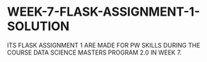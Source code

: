 # WEEK-7-FLASK-ASSIGNMENT-1-SOLUTION
ITS FLASK ASSIGNMENT 1 ARE  MADE  FOR PW SKILLS DURING THE COURSE DATA SCIENCE MASTERS PROGRAM 2.0 IN WEEK 7.
